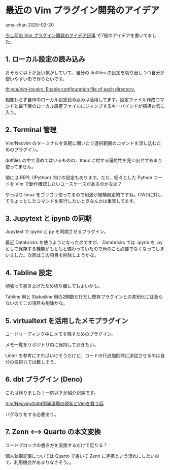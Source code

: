 # 最近の Vim プラグイン開発のアイデア
uma-chan
2025-02-20

[少し前の Vim
プラグイン開発のアイデア記事](./2024-09-22-vim-plugin-idea.qmd)
で7個のアイデアを書いてました。

## 1. ローカル設定の読み込み

おそらく以下が近い気がしていて、自分の dotfiles
の設定を切り出しつつ自分が使いやすい形で作りたいです。

[thinca/vim-localrc: Enable configuration file of each
directory.](https://github.com/thinca/vim-localrc)

相変わらず自作のローカル設定読み込みは活用してます。設定ファイル作成コマンドと最下層のローカル設定ファイルにジャンプするキーバインドが結構お気に入り。

## 2. Terminal 管理

Vim/Neovim
のターミナルを気軽に開いたり選択範囲のコマンドを流し込むためのプラグイン。

dotfiles の中で温めてはいるものの、tmux
に対する優位性を見い出せずあまり使ってません。

他には REPL (IPython) 向けの設定もあります。ただ、細々とした Python
コードを Vim で動作確認したいユースケースがあるのかなあ？

やっぱり tmux
をゴリゴリ使ってるので用途が結構限定的ですね。CWDに対してちょっとしたコマンドを実行したいときなんかは重宝してます。

## 3. Jupytext と ipynb の同期

Jupytext で ipynb と py を同期させるプラグイン。

最近 Databricks を使うようになったのですが、 Databricks では .ipynb を
.py
として保存する機能がもともと備わっていたので尚のこと必要でなくなってしまいました。次回はこの項目を削除しようかな。

## 4. Tabline 設定

頑張って書き上げたため切り離してもよいかも。

Tabline 用と Statusline
用の2関数だけだし既存プラグインとの差別化には至らないのでこの項目も削除かな。

## 5. virtualtext を活用したメモプラグイン

コードリーディング中にメモを残すためのプラグイン。

メモ一覧をリポジトリ内に保持しておきたい。

Linter
を参考にすればいけそうだけど、コードの行追加削除に追従させるのは自分の技術力では難しそう。

## 6. dbt プラグイン (Deno)

これは作りました！一応以下が紹介記事です。

[Vim/Neovimのdbt開発環境の現状とVimを救う話](https://zenn.dev/genda_jp/articles/2024-12-02-vim-neovim-environment-for-dbt)

バグ取りをする必要あり。

## 7. Zenn \<–\> Quarto の本文変換

コードブロックの書き方を変換するだけで足りる？

個人執筆記事については Quarto で書いて Zenn
に連携という流れにしたいので、利用機会があまりなさそう。。

